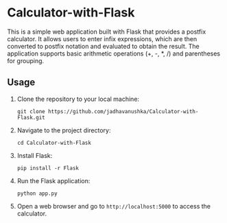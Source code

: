 # Calculator-with-Flask

This is a simple web application built with Flask that provides a postfix calculator. It allows users to enter infix expressions, which are then converted to postfix notation and evaluated to obtain the result. The application supports basic arithmetic operations (+, -, *, /) and parentheses for grouping.

## Usage
1. Clone the repository to your local machine:
    ```
    git clone https://github.com/jadhavanushka/Calculator-with-Flask.git
    ```

2. Navigate to the project directory:
    ```
    cd Calculator-with-Flask
    ```

3. Install Flask:
    ```
    pip install -r Flask
    ```

4. Run the Flask application:
    ```
    python app.py
    ```

5. Open a web browser and go to `http://localhost:5000` to access the calculator.

